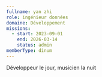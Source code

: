 ```yaml
---
fullname: yan zhi
role: ingénieur données
domaine: Développement
missions:
  - start: 2023-09-01
    end: 2026-03-14
    status: admin
memberType: dinum
---
```

Développeur le jour, musicien la nuit
